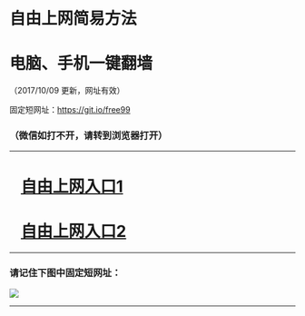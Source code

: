 ﻿# 自由上网简易方法

# 电脑、手机一键翻墙

（2017/10/09 更新，网址有效）

固定短网址：https://git.io/free99

### （微信如打不开，请转到浏览器打开）


***





# &nbsp;&nbsp; <a href="http://ft140331104.fwq-tz-1001.info/fwqtz01.html?t=100900129907 " target="_blank">自由上网入口1</a>
# &nbsp;&nbsp; <a href="http://ft2252317401.fwq-tz-1002.info/fwqtz02.html?t=100900119396 " target="_blank">自由上网入口2</a>
***

### 请记住下图中固定短网址：

<img src="https://s3-us-west-2.amazonaws.com/fwq-1001/yjfq-20170905okok.png" /> 


***

